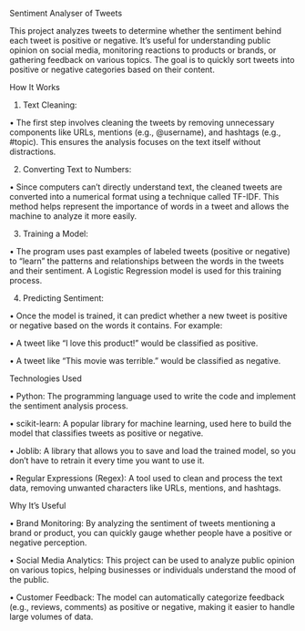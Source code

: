 Sentiment Analyser of Tweets


This project analyzes tweets to determine whether the sentiment behind each tweet is positive or negative. It’s useful for understanding public opinion on social media, monitoring reactions to products or brands, or gathering feedback on various topics. The goal is to quickly sort tweets into positive or negative categories based on their content.


How It Works

1. Text Cleaning:

• The first step involves cleaning the tweets by removing unnecessary components like URLs, mentions (e.g., @username), and hashtags (e.g., #topic). This ensures the analysis focuses on the text itself without distractions.

2. Converting Text to Numbers:

• Since computers can’t directly understand text, the cleaned tweets are converted into a numerical format using a technique called TF-IDF. This method helps represent the importance of words in a tweet and allows the machine to analyze it more easily.

3. Training a Model:

• The program uses past examples of labeled tweets (positive or negative) to “learn” the patterns and relationships between the words in the tweets and their sentiment. A Logistic Regression model is used for this training process.

4. Predicting Sentiment:

• Once the model is trained, it can predict whether a new tweet is positive or negative based on the words it contains. For example:

• A tweet like “I love this product!” would be classified as positive.

• A tweet like “This movie was terrible.” would be classified as negative.



Technologies Used

• Python: The programming language used to write the code and implement the sentiment analysis process.

• scikit-learn: A popular library for machine learning, used here to build the model that classifies tweets as positive or negative.

• Joblib: A library that allows you to save and load the trained model, so you don’t have to retrain it every time you want to use it.

• Regular Expressions (Regex): A tool used to clean and process the text data, removing unwanted characters like URLs, mentions, and hashtags.



Why It’s Useful

• Brand Monitoring: By analyzing the sentiment of tweets mentioning a brand or product, you can quickly gauge whether people have a positive or negative perception.

• Social Media Analytics: This project can be used to analyze public opinion on various topics, helping businesses or individuals understand the mood of the public.

• Customer Feedback: The model can automatically categorize feedback (e.g., reviews, comments) as positive or negative, making it easier to handle large volumes of data.